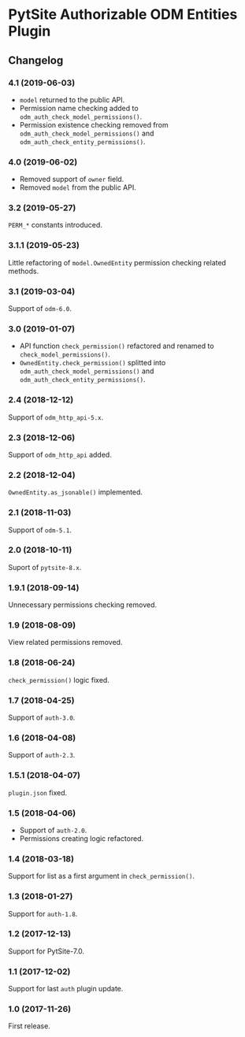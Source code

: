 # PytSite Authorizable ODM Entities Plugin


## Changelog


### 4.1 (2019-06-03)

- `model` returned to the public API.
- Permission name checking added to 
  `odm_auth_check_model_permissions()`.
- Permission existence checking removed from 
  `odm_auth_check_model_permissions()` and 
  `odm_auth_check_entity_permissions()`.


### 4.0 (2019-06-02)

- Removed support of `owner` field.
- Removed `model` from the public API.


### 3.2 (2019-05-27)

`PERM_*` constants introduced.


### 3.1.1 (2019-05-23)

Little refactoring of `model.OwnedEntity` permission checking related 
methods.


### 3.1 (2019-03-04)

Support of `odm-6.0`.


### 3.0 (2019-01-07)

- API function `check_permission()` refactored and renamed to
  `check_model_permissions()`.
- `OwnedEntity.check_permission()` splitted into
  `odm_auth_check_model_permissions()` and
  `odm_auth_check_entity_permissions()`.


### 2.4 (2018-12-12)

Support of `odm_http_api-5.x`.


### 2.3 (2018-12-06)

Support of `odm_http_api` added.


### 2.2 (2018-12-04)

`OwnedEntity.as_jsonable()` implemented.


### 2.1 (2018-11-03)

Support of `odm-5.1`.


### 2.0 (2018-10-11)

Suport of `pytsite-8.x`.


### 1.9.1 (2018-09-14)

Unnecessary permissions checking removed.


### 1.9 (2018-08-09)

View related permissions removed.


### 1.8 (2018-06-24)

`check_permission()` logic fixed.


### 1.7 (2018-04-25)

Support of `auth-3.0`.


### 1.6 (2018-04-08)

Support of `auth-2.3`.


### 1.5.1 (2018-04-07)

`plugin.json` fixed.


### 1.5 (2018-04-06)

- Support of `auth-2.0`.
- Permissions creating logic refactored.


### 1.4 (2018-03-18)

Support for list as a first argument in `check_permission()`.


### 1.3 (2018-01-27)

Support for `auth-1.8`.


### 1.2 (2017-12-13)

Support for PytSite-7.0.


### 1.1 (2017-12-02)

Support for last `auth` plugin update.


### 1.0 (2017-11-26)

First release.
